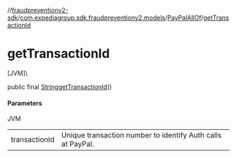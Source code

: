 //[fraudpreventionv2-sdk](../../../index.md)/[com.expediagroup.sdk.fraudpreventionv2.models](../index.md)/[PayPalAllOf](index.md)/[getTransactionId](get-transaction-id.md)

# getTransactionId

[JVM]\

public final [String](https://docs.oracle.com/javase/8/docs/api/java/lang/String.html)[getTransactionId](get-transaction-id.md)()

#### Parameters

JVM

| | |
|---|---|
| transactionId | Unique transaction number to identify Auth calls at PayPal. |
